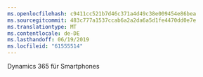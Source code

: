 ```yaml
---
ms.openlocfilehash: c9411cc521b7d46c371a4d49c38e009454e86bea
ms.sourcegitcommit: 483c777a1537ccab6a2a2da6a5d1fe4470dd0e7e
ms.translationtype: MT
ms.contentlocale: de-DE
ms.lasthandoff: 06/19/2019
ms.locfileid: "61555514"
---
```

Dynamics 365 für Smartphones